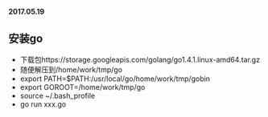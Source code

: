**2017.05.19**

## 安装go
* 下载包https://storage.googleapis.com/golang/go1.4.1.linux-amd64.tar.gz
* 随便解压到/home/work/tmp/go
* export PATH=$PATH:/usr/local/go/home/work/tmp/gobin
* export GOROOT=/home/work/tmp/go
* source ~/.bash_profile
* go run xxx.go

